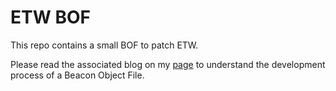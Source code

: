 # ETW BOF
This repo contains a small BOF to patch ETW.

Please read the associated blog on my [page](https://ph3n1x.com/posts/) to understand the development process of a Beacon Object File.